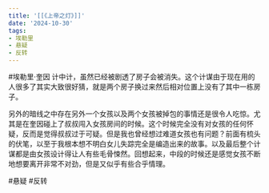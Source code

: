 ```yaml
---
title: '[[《上帝之灯》]]'
date: '2024-10-30'
tags:
- 埃勒里
- 悬疑
- 反转
---
```

#埃勒里·奎因
计中计，虽然已经被剧透了房子会被消失。这个计谋由于现在用的人很多了其实大致很好猜，就是两个房子换过来然后相对位置上没有了其中一栋房子。

另外的暗线之中存在另外一个女孩以及两个女孩被掉包的事情还是很令人吃惊。尤其是在奎因碰上了叔叔闯入女孩房间的时候。这个时候完全没有对女孩的任何怀疑，反而是觉得叔叔过于可疑。但是我也曾经想过难道女孩也有问题？前面有梳头的伏笔，以至于我根本想不明白女儿失踪完全是编造出来的故事。以及最后整个计谋都是由女孩设计得让人有些毛骨悚然。回想起来，中段的时候还是感觉女孩不断地想要离开非常不对劲，但是又似乎有些合乎情理。

#悬疑 #反转
